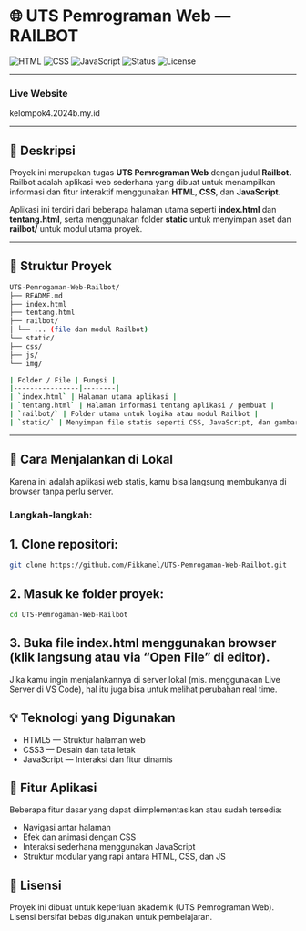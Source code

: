 # 🌐 UTS Pemrograman Web — RAILBOT

![HTML](https://img.shields.io/badge/Code-HTML5-orange?logo=html5&logoColor=white)
![CSS](https://img.shields.io/badge/Style-CSS3-blue?logo=css3&logoColor=white)
![JavaScript](https://img.shields.io/badge/Script-JavaScript-yellow?logo=javascript&logoColor=black)
![Status](https://img.shields.io/badge/Status-Active-brightgreen)
![License](https://img.shields.io/badge/License-Free-lightgrey)

---
### Live Website ###
kelompok4.2024b.my.id

----

## 📖 Deskripsi
Proyek ini merupakan tugas **UTS Pemrograman Web** dengan judul **Railbot**.  
Railbot adalah aplikasi web sederhana yang dibuat untuk menampilkan informasi dan fitur interaktif menggunakan **HTML**, **CSS**, dan **JavaScript**.  

Aplikasi ini terdiri dari beberapa halaman utama seperti **index.html** dan **tentang.html**, serta menggunakan folder **static** untuk menyimpan aset dan **railbot/** untuk modul utama proyek.

---

## 📁 Struktur Proyek


```bash
UTS-Pemrogaman-Web-Railbot/
├── README.md
├── index.html
├── tentang.html
├── railbot/
│ └── ... (file dan modul Railbot)
└── static/
├── css/
├── js/
└── img/

| Folder / File | Fungsi |
|----------------|--------|
| `index.html` | Halaman utama aplikasi |
| `tentang.html` | Halaman informasi tentang aplikasi / pembuat |
| `railbot/` | Folder utama untuk logika atau modul Railbot |
| `static/` | Menyimpan file statis seperti CSS, JavaScript, dan gambar |
```

---

## 🚀 Cara Menjalankan di Lokal

Karena ini adalah aplikasi web statis, kamu bisa langsung membukanya di browser tanpa perlu server.

### Langkah-langkah:
## 1. Clone repositori:
   ```bash
   git clone https://github.com/Fikkanel/UTS-Pemrogaman-Web-Railbot.git
  ```
## 2. Masuk ke folder proyek:
```bash
cd UTS-Pemrogaman-Web-Railbot
```
## 3. Buka file index.html menggunakan browser (klik langsung atau via “Open File” di editor).
Jika kamu ingin menjalankannya di server lokal (mis. menggunakan Live Server di VS Code), hal itu juga bisa untuk melihat perubahan real time.

## 💡 Teknologi yang Digunakan
- HTML5 — Struktur halaman web
- CSS3 — Desain dan tata letak
- JavaScript — Interaksi dan fitur dinamis

## 🧩 Fitur Aplikasi
Beberapa fitur dasar yang dapat diimplementasikan atau sudah tersedia:
- Navigasi antar halaman
- Efek dan animasi dengan CSS
- Interaksi sederhana menggunakan JavaScript
- Struktur modular yang rapi antara HTML, CSS, dan JS

## 📜 Lisensi
Proyek ini dibuat untuk keperluan akademik (UTS Pemrograman Web).
Lisensi bersifat bebas digunakan untuk pembelajaran.
